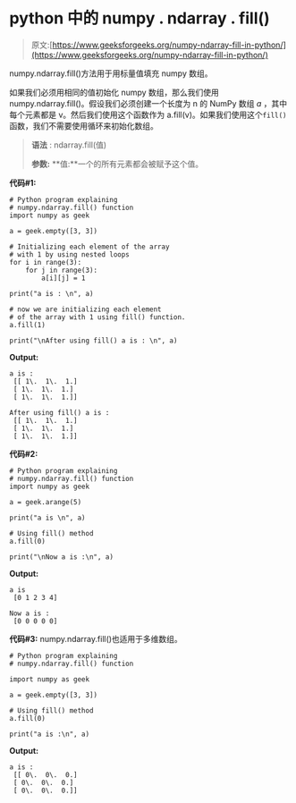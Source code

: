# python 中的 numpy . ndarray . fill()

> 原文:[https://www.geeksforgeeks.org/numpy-ndarray-fill-in-python/](https://www.geeksforgeeks.org/numpy-ndarray-fill-in-python/)

numpy.ndarray.fill()方法用于用标量值填充 numpy 数组。

如果我们必须用相同的值初始化 numpy 数组，那么我们使用 numpy.ndarray.fill()。假设我们必须创建一个长度为 n 的 NumPy 数组 *a* ，其中每个元素都是 v。然后我们使用这个函数作为 a.fill(v)。如果我们使用这个`fill()`函数，我们不需要使用循环来初始化数组。

> **语法** : ndarray.fill(值)
> 
> **参数:**
> **值:**一个的所有元素都会被赋予这个值。

**代码#1:**

```
# Python program explaining
# numpy.ndarray.fill() function
import numpy as geek

a = geek.empty([3, 3])

# Initializing each element of the array
# with 1 by using nested loops 
for i in range(3):
    for j in range(3):
        a[i][j] = 1

print("a is : \n", a)    

# now we are initializing each element
# of the array with 1 using fill() function. 
a.fill(1)

print("\nAfter using fill() a is : \n", a)

```

**Output:**

```
a is : 
 [[ 1\.  1\.  1.]
 [ 1\.  1\.  1.]
 [ 1\.  1\.  1.]]

After using fill() a is : 
 [[ 1\.  1\.  1.]
 [ 1\.  1\.  1.]
 [ 1\.  1\.  1.]]

```

**代码#2:**

```
# Python program explaining
# numpy.ndarray.fill() function
import numpy as geek

a = geek.arange(5)

print("a is \n", a)

# Using fill() method
a.fill(0)

print("\nNow a is :\n", a)

```

**Output:**

```
a is 
 [0 1 2 3 4]

Now a is :
 [0 0 0 0 0]

```

**代码#3:** numpy.ndarray.fill()也适用于多维数组。

```
# Python program explaining
# numpy.ndarray.fill() function

import numpy as geek

a = geek.empty([3, 3])

# Using fill() method
a.fill(0)

print("a is :\n", a)
```

**Output:**

```
a is :
 [[ 0\.  0\.  0.]
 [ 0\.  0\.  0.]
 [ 0\.  0\.  0.]]

```